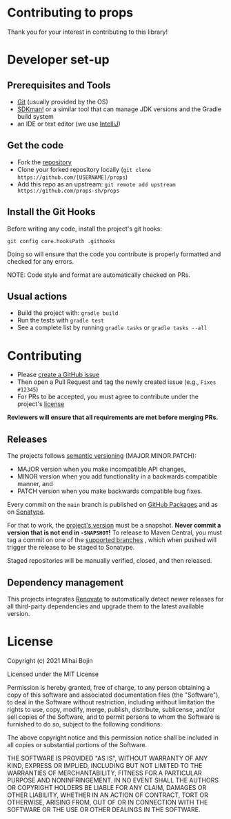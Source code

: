 # Contributing to props

Thank you for your interest in contributing to this library!

# Developer set-up

## Prerequisites and Tools

- [Git](https://git-scm.com/) (usually provided by the OS)
- [SDKman!](https://sdkman.io/) or a similar tool that can manage JDK versions and the Gradle build
  system
- an IDE or text editor (we use [IntelliJ](https://www.jetbrains.com/idea/))

## Get the code

- Fork the [repository](https://github.com/props-sh/props)
- Clone your forked repository locally (`git clone https://github.com/[USERNAME]/props`)
- Add this repo as an upstream: `git remote add upstream https://github.com/props-sh/props`

## Install the Git Hooks

Before writing any code, install the project's git hooks:

```shell
git config core.hooksPath .githooks
```

Doing so will ensure that the code you contribute is properly formatted and checked for any errors.

NOTE: Code style and format are automatically checked on PRs.

## Usual actions

- Build the project with: `gradle build`
- Run the tests with `gradle test`
- See a complete list by running `gradle tasks` or `gradle tasks --all`

# Contributing

- Please [create a GitHub issue](https://github.com/props-sh/props/issues/new)
- Then open a Pull Request and tag the newly created issue (e.g., `Fixes #12345`)
- For PRs to be accepted, you must agree to contribute under the project's [license](./LICENSE)

**Reviewers will ensure that all requirements are met before merging PRs.**

## Releases

The projects follows [semantic versioning](https://semver.org/) (MAJOR.MINOR.PATCH):

- MAJOR version when you make incompatible API changes,
- MINOR version when you add functionality in a backwards compatible manner, and
- PATCH version when you make backwards compatible bug fixes.

Every commit on the `main` branch is published
on [GitHub Packages](https://github.com/orgs/props-sh/packages?repo_name=props) and as
on [Sonatype](https://s01.oss.sonatype.org/#nexus-search;quick~sh.props).

For that to work,
the [project's version](https://github.com/props-sh/props/blob/main/gradle.properties) must be a
snapshot. **Never commit a version that is not end in `-SNAPSHOT`!**  To release to Maven Central,
you must tag a commit on one of
the [supported branches](https://github.com/props-sh/props/blob/main/.github/workflows/publish-maven.yml#L5)
, which when pushed will trigger the release to be staged to Sonatype.

Staged repositories will be manually verified, closed, and then released.

## Dependency management

This projects
integrates [Renovate](https://www.whitesourcesoftware.com/free-developer-tools/renovate/) to
automatically detect newer releases for all third-party dependencies and upgrade them to the latest
available version.

# License

Copyright (c) 2021 Mihai Bojin

Licensed under the MIT License

Permission is hereby granted, free of charge, to any person obtaining a copy of this software and
associated documentation files (the "Software"), to deal in the Software without restriction,
including without limitation the rights to use, copy, modify, merge, publish, distribute,
sublicense, and/or sell copies of the Software, and to permit persons to whom the Software is
furnished to do so, subject to the following conditions:

The above copyright notice and this permission notice shall be included in all copies or substantial
portions of the Software.

THE SOFTWARE IS PROVIDED "AS IS", WITHOUT WARRANTY OF ANY KIND, EXPRESS OR IMPLIED, INCLUDING BUT
NOT LIMITED TO THE WARRANTIES OF MERCHANTABILITY, FITNESS FOR A PARTICULAR PURPOSE AND
NONINFRINGEMENT. IN NO EVENT SHALL THE AUTHORS OR COPYRIGHT HOLDERS BE LIABLE FOR ANY CLAIM, DAMAGES
OR OTHER LIABILITY, WHETHER IN AN ACTION OF CONTRACT, TORT OR OTHERWISE, ARISING FROM, OUT OF OR IN
CONNECTION WITH THE SOFTWARE OR THE USE OR OTHER DEALINGS IN THE SOFTWARE.
